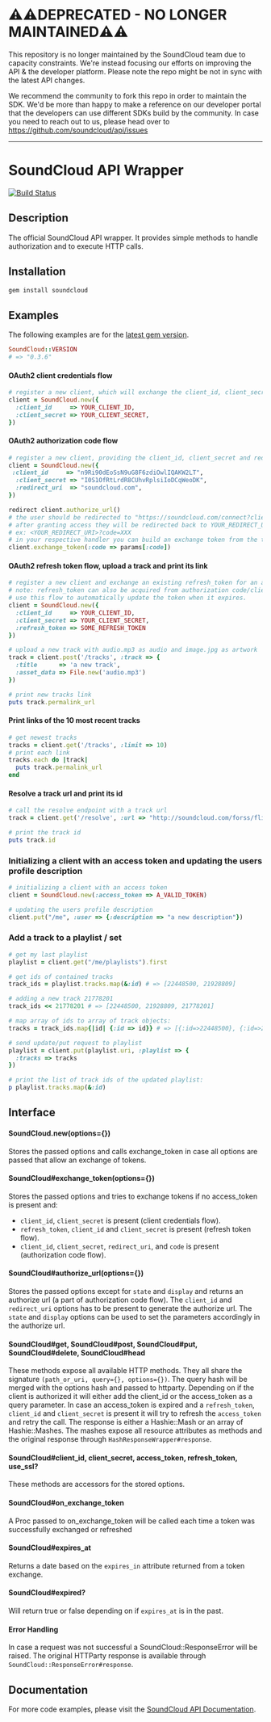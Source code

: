 # ⚠️⚠️DEPRECATED - NO LONGER MAINTAINED⚠️⚠️
This repository is no longer maintained by the SoundCloud team due to capacity constraints. We're instead focusing our efforts on improving the API & the developer platform. Please note the repo might be not in sync with the latest API changes. 

We recommend the community to fork this repo in order to maintain the SDK. We'd be more than happy to make a reference on our developer portal that the developers can use different SDKs build by the community. In case you need to reach out to us, please head over to https://github.com/soundcloud/api/issues  

---

# SoundCloud API Wrapper

[![Build Status](https://travis-ci.org/soundcloud/soundcloud-ruby.png?branch=master)](https://travis-ci.org/soundcloud/soundcloud-ruby)

## Description
The official SoundCloud API wrapper. It provides simple methods to handle
authorization and to execute HTTP calls.

## Installation
```sh
gem install soundcloud
```

## Examples

The following examples are for the [latest gem version](https://rubygems.org/gems/soundcloud).

```ruby
SoundCloud::VERSION
# => "0.3.6"
```

#### OAuth2 client credentials flow
```ruby
# register a new client, which will exchange the client_id, client_secret for an access_token
client = SoundCloud.new({
  :client_id     => YOUR_CLIENT_ID,
  :client_secret => YOUR_CLIENT_SECRET,
})
```

#### OAuth2 authorization code flow
```ruby
# register a new client, providing the client_id, client_secret and redirect_uri
client = SoundCloud.new({
 :client_id     => "n9Ri90dEoSsN9uG8F6zdiOwlIQAKW2LT",
  :client_secret => "I0S1OfRtLrdR8CUhvRplsiIoDCqWeoDK",
  :redirect_uri  => "soundcloud.com",
})

redirect client.authorize_url()
# the user should be redirected to "https://soundcloud.com/connect?client_id=YOUR_CLIENT_ID&response_type=code&redirect_uri=YOUR_REDIRECT_URI"
# after granting access they will be redirected back to YOUR_REDIRECT_URI with an authorization code present
# ex: <YOUR_REDIRECT_URI>?code=XXX
# in your respective handler you can build an exchange token from the transmitted code
client.exchange_token(:code => params[:code])
```

#### OAuth2 refresh token flow, upload a track and print its link
```ruby
# register a new client and exchange an existing refresh_token for an access_token
# note: refresh_token can also be acquired from authorization code/client_credentials flows.
# use this flow to automatically update the token when it expires.
client = SoundCloud.new({
  :client_id     => YOUR_CLIENT_ID,
  :client_secret => YOUR_CLIENT_SECRET,
  :refresh_token => SOME_REFRESH_TOKEN
})

# upload a new track with audio.mp3 as audio and image.jpg as artwork
track = client.post('/tracks', :track => {
  :title      => 'a new track',
  :asset_data => File.new('audio.mp3')
})

# print new tracks link
puts track.permalink_url
```


#### Print links of the 10 most recent tracks
```ruby
# get newest tracks
tracks = client.get('/tracks', :limit => 10)
# print each link
tracks.each do |track|
  puts track.permalink_url
end
```

#### Resolve a track url and print its id
```ruby
# call the resolve endpoint with a track url
track = client.get('/resolve', :url => "http://soundcloud.com/forss/flickermood")

# print the track id
puts track.id
```

### Initializing a client with an access token and updating the users profile description
```ruby
# initializing a client with an access token
client = SoundCloud.new(:access_token => A_VALID_TOKEN)

# updating the users profile description
client.put("/me", :user => {:description => "a new description"})
```

### Add a track to a playlist / set
```ruby
# get my last playlist
playlist = client.get("/me/playlists").first

# get ids of contained tracks
track_ids = playlist.tracks.map(&:id) # => [22448500, 21928809]

# adding a new track 21778201
track_ids << 21778201 # => [22448500, 21928809, 21778201]

# map array of ids to array of track objects:
tracks = track_ids.map{|id| {:id => id}} # => [{:id=>22448500}, {:id=>21928809}, {:id=>21778201}]

# send update/put request to playlist
playlist = client.put(playlist.uri, :playlist => {
  :tracks => tracks
})

# print the list of track ids of the updated playlist:
p playlist.tracks.map(&:id)
```

## Interface
#### SoundCloud.new(options={})
Stores the passed options and calls exchange_token in case all options are passed
that allow an exchange of tokens.

#### SoundCloud#exchange_token(options={})
Stores the passed options and tries to exchange tokens if no access_token is
present and:

* `client_id`, `client_secret` is present (client credentials flow).
* `refresh_token`, `client_id` and `client_secret` is present (refresh token flow).
* `client_id`, `client_secret`, `redirect_uri`, and `code` is present (authorization code flow).

#### SoundCloud#authorize_url(options={})
Stores the passed options except for `state` and `display` and returns an
authorize url (a part of authorization code flow).
The `client_id` and `redirect_uri` options has to be present to
generate the authorize url. The `state` and `display` options can be used to
set the parameters accordingly in the authorize url.

#### SoundCloud#get, SoundCloud#post, SoundCloud#put, SoundCloud#delete, SoundCloud#head
These methods expose all available HTTP methods. They all share the signature
`(path_or_uri, query={}, options={})`. The query hash will be merged with the
options hash and passed to httparty. Depending on if the client is authorized
it will either add the client_id or the access_token as a query parameter. In
case an access_token is expired and a `refresh_token`, `client_id` and
`client_secret` is present it will try to refresh the `access_token` and retry
the call. The response is either a Hashie::Mash or an array of Hashie::Mashes.
The mashes expose all resource attributes as methods and the original response
through `HashResponseWrapper#response`.

#### SoundCloud#client_id, client_secret, access_token, refresh_token, use_ssl?
These methods are accessors for the stored options.

#### SoundCloud#on_exchange_token
A Proc passed to on_exchange_token will be called each time a token was
successfully exchanged or refreshed

#### SoundCloud#expires_at
Returns a date based on the `expires_in` attribute returned from a token
exchange.

#### SoundCloud#expired?
Will return true or false depending on if `expires_at` is in the past.

#### Error Handling
In case a request was not successful a SoundCloud::ResponseError will be
raised. The original HTTParty response is available through
`SoundCloud::ResponseError#response`.

## Documentation

For more code examples, please visit the [SoundCloud API Documentation](http://developers.soundcloud.com/docs).
